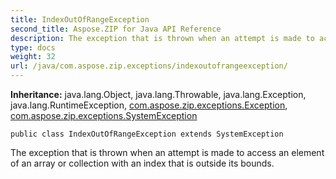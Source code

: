```yaml
---
title: IndexOutOfRangeException
second_title: Aspose.ZIP for Java API Reference
description: The exception that is thrown when an attempt is made to access an element of an array or collection with an index that is outside its bounds.
type: docs
weight: 32
url: /java/com.aspose.zip.exceptions/indexoutofrangeexception/
---
```


**Inheritance:**
java.lang.Object, java.lang.Throwable, java.lang.Exception, java.lang.RuntimeException, [com.aspose.zip.exceptions.Exception](../../com.aspose.zip.exceptions/exception), [com.aspose.zip.exceptions.SystemException](../../com.aspose.zip.exceptions/systemexception)
```
public class IndexOutOfRangeException extends SystemException
```

The exception that is thrown when an attempt is made to access an element of an array or collection with an index that is outside its bounds.
